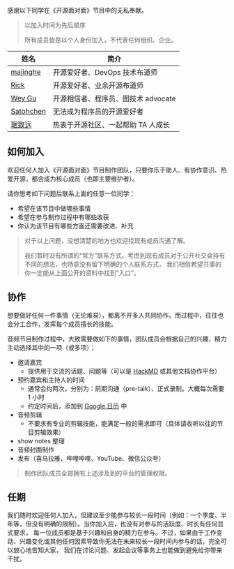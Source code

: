 感谢以下同学在《开源面对面》节目中的无私奉献。

> 以加入时间为先后顺序
> 
> 所有成员皆是以个人身份加入，不代表任何组织、企业。

| 姓名                                        | 简介                     |
|-------------------------------------------|------------------------|
| [majinghe](https://github.com/majinghe)   | 开源爱好者、DevOps 技术布道师     |
| [Rick](https://github.com/linuxsuren)     | 开源爱好者、业余开源布道师          |
| [Wey Gu](https://github.com/wey-gu)       | 开源相信者、程序员、图技术 advocate |
| [Satohchen](https://github.com/Satohchen) | 无法成为程序员的开源爱好者          |
| [琚致远](https://github.com/juzhiyuan) | 热衷于开源社区、一起帮助 TA 人成长 |

## 如何加入

欢迎任何人加入《开源面对面》节目制作团队，只要你乐于助人、有协作意识、热爱开源，都会成为核心成员（也即主要维护者）。

请你思考如下问题后联系上面的任意一位同学：

* 希望在该节目中做哪些事情
* 希望在参与制作过程中有哪些收获
* 你认为该节目有哪些方面还需要改进、补充

> 对于以上问题，没想清楚的地方也欢迎找现有成员沟通了解。
> 
> 我们暂时没有所谓的“官方”联系方式。考虑到现有成员对于公开社交会持有不同的想法，也特意没有留下明确的个人联系方式，
> 我们相信希望共事的你一定能从上面公开的资料中找到“入口”。

## 协作

想要做好任何一件事情（无论难易），都离不开多人共同协作。而过程中，往往也会分工合作，发挥每个成员擅长的技能。


音频节目制作过程中，大致需要做如下的事情，团队成员会根据自己的兴趣、精力主动选择其中的一项（或多项）：

* 邀请嘉宾
  * 提供用于交流的话题、问题等（可以是 [HackMD](https://hackmd.io/) 或其他文档协作平台）
* 预约嘉宾和主持人的时间
  * 通常会约两次，分别为：前期沟通（pre-talk）、正式录制。大概每次需要 1 小时
  * 约定时间后，添加到 [Google 日历](https://calendar.google.com/calendar/u/0?cid=NnYxNzcxc2w4Y2owZG9sMWxuYjRwbGJyMm9AZ3JvdXAuY2FsZW5kYXIuZ29vZ2xlLmNvbQ) 中
* 音频剪辑
  * 不要求有专业的剪辑技能，能满足一般的需求即可（具体请收听以往的节目剪辑效果）
* show notes 整理
* 音频封面制作
* 发布（喜马拉雅、哔哩哔哩、YouTube、微信公众号）

> 制作团队成员全部拥有上述涉及到的平台的管理权限。

## 任期

我们随时欢迎任何人加入，但建议至少能参与较长一段时间（例如：一个季度、半年等，但没有明确的限制）。当你加入后，也没有对参与的活跃度、时长有任何显式要求，
每一位成员都是基于兴趣和自身的精力在参与。不过，如果由于工作变动、兴趣变化或其他任何因素导致你无法在未来较长一段时间内参与的话，完全可以放心地告知大家，
我们在讨论问题、发起会议等事务上也能做到避免给你带来干扰。
